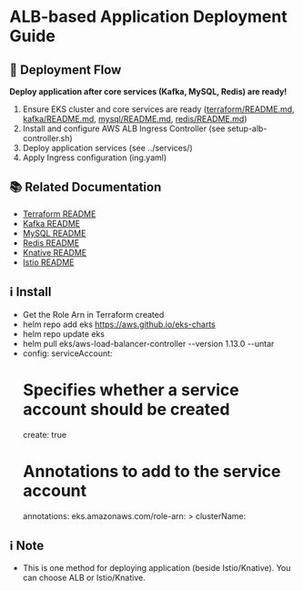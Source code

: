 # ALB-based Application Deployment Guide

## 🚦 Deployment Flow

**Deploy application after core services (Kafka, MySQL, Redis) are ready!**

1. Ensure EKS cluster and core services are ready ([terraform/README.md](../../terraform/README.md), [kafka/README.md](../../kafka/README.md), [mysql/README.md](../../mysql/README.md), [redis/README.md](../../redis/README.md))
2. Install and configure AWS ALB Ingress Controller (see setup-alb-controller.sh)
3. Deploy application services (see ../services/)
4. Apply Ingress configuration (ing.yaml)

## 📚 Related Documentation
- [Terraform README](../../terraform/README.md)
- [Kafka README](../../kafka/README.md)
- [MySQL README](../../mysql/README.md)
- [Redis README](../../redis/README.md)
- [Knative README](../../knative/README.md)
- [Istio README](../istio/README.md)


## ℹ️ Install
- Get the Role Arn in Terraform created
- helm repo add eks https://aws.github.io/eks-charts
- helm repo update eks
- helm pull eks/aws-load-balancer-controller --version 1.13.0 --untar
- config:
serviceAccount:
  # Specifies whether a service account should be created
  create: true
  # Annotations to add to the service account
  annotations: 
    eks.amazonaws.com/role-arn: <arn>>
clusterName: <your-cluser-name>

## ℹ️ Note
- This is one method for deploying application (beside Istio/Knative). You can choose ALB or Istio/Knative. 